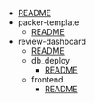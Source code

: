   - [README](/README.md)
- packer-template
    - [README](/packer-template/README.md)
- review-dashboard
    - [README](/review-dashboard/README.md)
  - db_deploy
      - [README](/review-dashboard/db_deploy/README.md)
  - frontend
      - [README](/review-dashboard/frontend/README.md)
